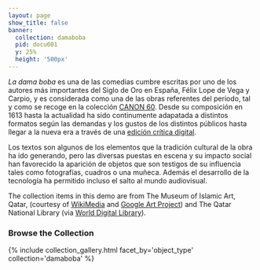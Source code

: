 ```yaml
---
layout: page
show_title: false
banner:
  collection: damaboba
  pid: docu001
  y: 25%
  height: '500px'
---
```


_La dama boba_ es una de las comedias cumbre escritas por uno de los autores más importantes del Siglo de Oro en España, Félix Lope de Vega y Carpio, y es considerada como una de las obras referentes del periodo, tal y como se recoge en la colección [CANON 60](https://tc12.uv.es/?page_id=3626). Desde su composición en 1613 hasta la actualidad ha sido continumente adapatada a distintos formatos según las demandas y los gustos de los distintos públicos hasta llegar a la nueva era a través de una [edición crítica digital](http://damaboba.unibo.it/index.html).

Los textos son algunos de los elementos que la tradición cultural de la obra ha ido generando, pero las diversas puestas en escena y su impacto social han favorecido la aparición de objetos que son testigos de su influencia tales como fotografías, cuadros o una muñeca. Además el desarrollo de la tecnología ha permitido incluso el salto al mundo audiovisual.

The collection items in this demo are from The Museum of Islamic Art, Qatar, (courtesy of [WikiMedia](https://commons.wikimedia.org/wiki/Category:Google_Art_Project_works_in_The_Museum_of_Islamic_Art,_Qatar) and [Google Art Project](https://www.google.com/culturalinstitute/about/artproject/)) and The Qatar National Library (via [World Digital Library](https://www.wdl.org/en/)).

### Browse the Collection

{% include collection_gallery.html facet_by='object_type' collection='damaboba' %}
